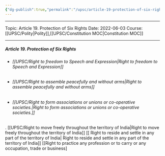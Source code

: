 ```yaml
---
{"dg-publish":true,"permalink":"/upsc/article-19-protection-of-six-rights/","dgHomeLink":true,"dgPassFrontmatter":false}
---
```


----
Topic: Article 19. Protection of Six Rights
Date: 2022-06-03
Course: [[UPSC/Polity|Polity]],[[UPSC/Constitution MOC|Constitution MOC]] 

----

##### Article 19. Protection of Six Rights
- ###### [[UPSC/Right to freedom to Speech and Expression|Right to freedom to Speech and Expression]]
- ###### [[UPSC/Right to assemble peacefully and without arms|Right to assemble peacefully and without arms]]
 - ###### [[UPSC/Right to form associations or unions or co-operative societies.|Right to form associations or unions or co-operative societies.]] 
. [[UPSC/Right to move freely throughout the territory of India|Right to move freely throughout the territory of India]]
[[ Right to reside and settle in any part of the territory of India| Right to reside and settle in any part of the territory of India]]
 [[Right to practice any profession or to carry or any occupation, trade or
business]


